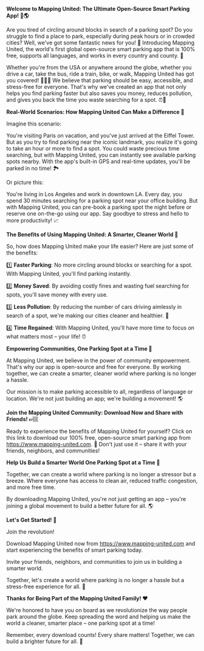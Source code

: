 **Welcome to Mapping United: The Ultimate Open-Source Smart Parking App! 🚗🌎**

Are you tired of circling around blocks in search of a parking spot? Do you struggle to find a place to park, especially during peak hours or in crowded cities? Well, we've got some fantastic news for you! 📣 Introducing Mapping United, the world's first global open-source smart parking app that is 100% free, supports all languages, and works in every country and county. 🌟

Whether you're from the USA or anywhere around the globe, whether you drive a car, take the bus, ride a train, bike, or walk, Mapping United has got you covered! 🚴‍♂️🚌 We believe that parking should be easy, accessible, and stress-free for everyone. That's why we've created an app that not only helps you find parking faster but also saves you money, reduces pollution, and gives you back the time you waste searching for a spot. ⏰💸

**Real-World Scenarios: How Mapping United Can Make a Difference 🌆**

Imagine this scenario:

You're visiting Paris on vacation, and you've just arrived at the Eiffel Tower. But as you try to find parking near the iconic landmark, you realize it's going to take an hour or more to find a spot. You could waste precious time searching, but with Mapping United, you can instantly see available parking spots nearby. With the app's built-in GPS and real-time updates, you'll be parked in no time! 🏞️

Or picture this:

You're living in Los Angeles and work in downtown LA. Every day, you spend 30 minutes searching for a parking spot near your office building. But with Mapping United, you can pre-book a parking spot the night before or reserve one on-the-go using our app. Say goodbye to stress and hello to more productivity! 📈

**The Benefits of Using Mapping United: A Smarter, Cleaner World 💚**

So, how does Mapping United make your life easier? Here are just some of the benefits:

1️⃣ **Faster Parking**: No more circling around blocks or searching for a spot. With Mapping United, you'll find parking instantly.

2️⃣ **Money Saved**: By avoiding costly fines and wasting fuel searching for spots, you'll save money with every use.

3️⃣ **Less Pollution**: By reducing the number of cars driving aimlessly in search of a spot, we're making our cities cleaner and healthier. 🌿

4️⃣ **Time Regained**: With Mapping United, you'll have more time to focus on what matters most – your life! ⏰

**Empowering Communities, One Parking Spot at a Time 🌈**

At Mapping United, we believe in the power of community empowerment. That's why our app is open-source and free for everyone. By working together, we can create a smarter, cleaner world where parking is no longer a hassle.

Our mission is to make parking accessible to all, regardless of language or location. We're not just building an app; we're building a movement! 🌎

**Join the Mapping United Community: Download Now and Share with Friends! 👉🏼**

Ready to experience the benefits of Mapping United for yourself? Click on this link to download our 100% free, open-source smart parking app from https://www.mapping-united.com. 📱 Don't just use it – share it with your friends, neighbors, and communities!

**Help Us Build a Smarter World One Parking Spot at a Time 🌟**

Together, we can create a world where parking is no longer a stressor but a breeze. Where everyone has access to clean air, reduced traffic congestion, and more free time.

By downloading Mapping United, you're not just getting an app – you're joining a global movement to build a better future for all. 🌎

**Let's Get Started! 🚀**

Join the revolution!

Download Mapping United now from https://www.mapping-united.com and start experiencing the benefits of smart parking today.

Invite your friends, neighbors, and communities to join us in building a smarter world.

Together, let's create a world where parking is no longer a hassle but a stress-free experience for all. 🌈

**Thanks for Being Part of the Mapping United Family! ❤️**

We're honored to have you on board as we revolutionize the way people park around the globe. Keep spreading the word and helping us make the world a cleaner, smarter place – one parking spot at a time!

Remember, every download counts! Every share matters! Together, we can build a brighter future for all. 🌟